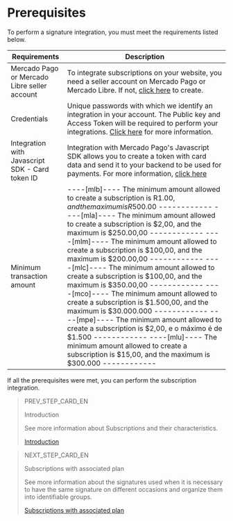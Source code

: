 # Prerequisites 

To perform a signature integration, you must meet the requirements listed below.

| Requirements | Description |
|---|---|
| Mercado Pago or Mercado Libre seller account | To integrate subscriptions on your website, you need a seller account on Mercado Pago or Mercado Libre. If not, [click here](https://www.mercadopago[FAKER][URL][DOMAIN]/hub/registration/landing) to create. | 
| Credentials | Unique passwords with which we identify an integration in your account. The Public key and Access Token will be required to perform your integrations. [Click here](/developers/en/guides/additional-content/credentials/credentials) for more information. |
| Integration with Javascript SDK - Card token ID | Integration with Mercado Pago's Javascript SDK allows you to create a token with card data and send it to your backend to be used for payments. For more information, [click here](/developers/en/guides/sdks) |
 | Minimum transaction amount | ----[mlb]---- The minimum amount allowed to create a subscription is R$1.00, and the maximum is R$500.00 ------------ ----[mla]---- The minimum amount allowed to create a subscription is $2,00, and the maximum is $250.00,00 ------------ ----[mlm]---- The minimum amount allowed to create a subscription is $100,00, and the maximum is $200.00,00 ------------ ----[mlc]---- The minimum amount allowed to create a subscription is $100,00, and the maximum is $350.00,00 ------------ ----[mco]---- The minimum amount allowed to create a subscription is $1.500,00,  and the maximum is $30.000.000 ------------ ----[mpe]---- The minimum amount allowed to create a subscription is $2,00, e o máximo é de $1.500 ------------ ----[mlu]---- The minimum amount allowed to create a subscription is $15,00, and the maximum is $300.000 ------------ |
 
If all the prerequisites were met, you can perform the subscription integration.

> PREV_STEP_CARD_EN
>
> Introduction
>
> See more information about Subscriptions and their characteristics.
>
> [Introduction](/developers/en/docs/subscriptions/landing)

> NEXT_STEP_CARD_EN
>
> Subscriptions with associated plan
>
> See more information about the signatures used when it is necessary to have the same signature on different occasions and organize them into identifiable groups.
>
> [Subscriptions with associated plan](/developers/en/docs/subscriptions/integration-configuration/subscriptions-associated-plan)
